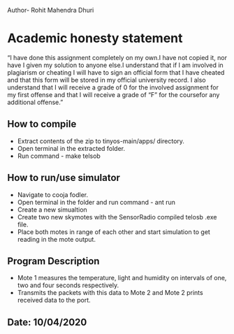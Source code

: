 Author- Rohit Mahendra Dhuri

# Academic honesty statement
“I have done this assignment completely on my own.I have not copied it, nor have I given my solution to anyone else.I understand that if I am involved in plagiarism or cheating I will have to sign an official form that I have cheated and that this form will be stored in my official university record. I also understand that I will receive a grade of 0 for the involved assignment for my first offense and that I will receive a grade of “F” for the coursefor any additional offense.”

## How to compile
- Extract contents of the zip to tinyos-main/apps/ directory.
- Open terminal in the extracted folder.
- Run command - make telsob

## How to run/use simulator
- Navigate to cooja fodler.
- Open terminal in the folder and run command - ant run
- Create a new simualtion
- Create two new skymotes with the SensorRadio compiled telosb .exe file.
- Place both motes in range of each other and start simulation to get reading in the mote output.

## Program Description
- Mote 1 measures the temperature, light and humidity on intervals of one, two and four seconds respectively.
- Transmits the packets with this data to Mote 2 and Mote 2 prints received data to the port.  

## Date: 10/04/2020
